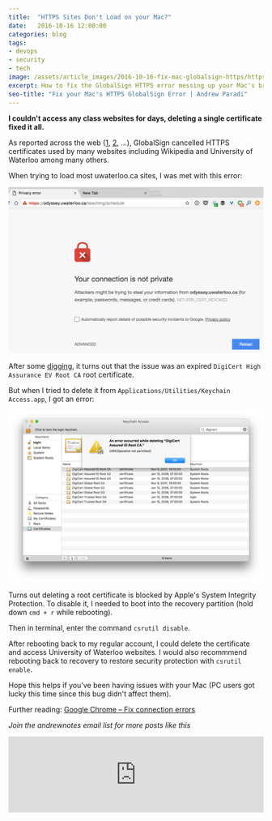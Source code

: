 ```yaml
---
title:  "HTTPS Sites Don't Load on your Mac?"
date:   2016-10-16 12:00:00
categories: blog
tags:
- devops
- security
- tech
image: /assets/article_images/2016-10-16-fix-mac-globalsign-https/https-error.png
excerpt: How to fix the GlobalSign HTTPS error messing up your Mac's browser
seo-title: "Fix your Mac's HTTPS GlobalSign Error | Andrew Paradi"
---
```


**I couldn't access any class websites for days, deleting a single certificate fixed it all.**

As reported across the web ([1](http://www.computerworld.com/article/3131487/security/globalsign-certificate-revocation-error-leaves-some-sites-inaccessible.html), [2](http://www.theregister.co.uk/2016/10/13/globalsigned_off/), ...), GlobalSign cancelled HTTPS certificates used by many websites including Wikipedia and University of Waterloo among many others.

When trying to load most uwaterloo.ca sites, I was met with this error:

![GlobalSign HTTPS Error in Google Chrome](/assets/article_images/2016-10-16-fix-mac-globalsign-https/https-error.png)

After some [digging](https://support.google.com/chrome/answer/6098869?visit_id=0-636122317658295463-3726611247&rd=1), it turns out that the issue was an expired `DigiCert High Assurance EV Root CA` root certificate.

But when I tried to delete it from `Applications/Utilities/Keychain Access.app`, I got an error:

![Deleting a root certificate error](/assets/article_images/2016-10-16-fix-mac-globalsign-https/keychain-error.png)

Turns out deleting a root certificate is blocked by Apple's System Integrity Protection. To disable it, I needed to boot into the recovery partition (hold down `cmd + r` while rebooting).

Then in terminal, enter the command `csrutil disable`.

After rebooting back to my regular account, I could delete the certificate and access University of Waterloo websites. I would also recommmend rebooting back to recovery to restore security protection with `csrutil enable`.

Hope this helps if you've been having issues with your Mac (PC users got lucky this time since this bug didn't affect them).

Further reading: [Google Chrome – Fix connection errors](https://support.google.com/chrome/answer/6098869?visit_id=0-636122317658295463-3726611247&rd=1) 

*Join the andrewnotes email list for more posts like this*

<script src="https://blitzen.com/scripts/blitzenForm.js" type="text/javascript"></script> <iframe src="https://andrew.blitzen.com/form/andrewnotes-footer-1?page=20161016-globalsign" id="017ce06a18c93534f49cdb840176f9" onload="resizeCrossDomainIframe('017ce06a18c93534f49cdb840176f9', 'https://andrew.blitzen.com');" width="100%" style="border: none;" resize="true"></iframe>